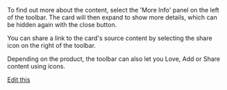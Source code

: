 To find out more about the content, select the 'More Info' panel on the left of the toolbar. The card will then expand to show more details, which can be hidden again with the close button.  

You can share a link to the card's source content by selecting the share icon on the right of the toolbar.  

Depending on the product, the toolbar can also let you Love, Add or Share content using icons.  

[Edit this](https://github.com/tuimedia/gel-cards/edit/master/docs/quote--basics.md) 
